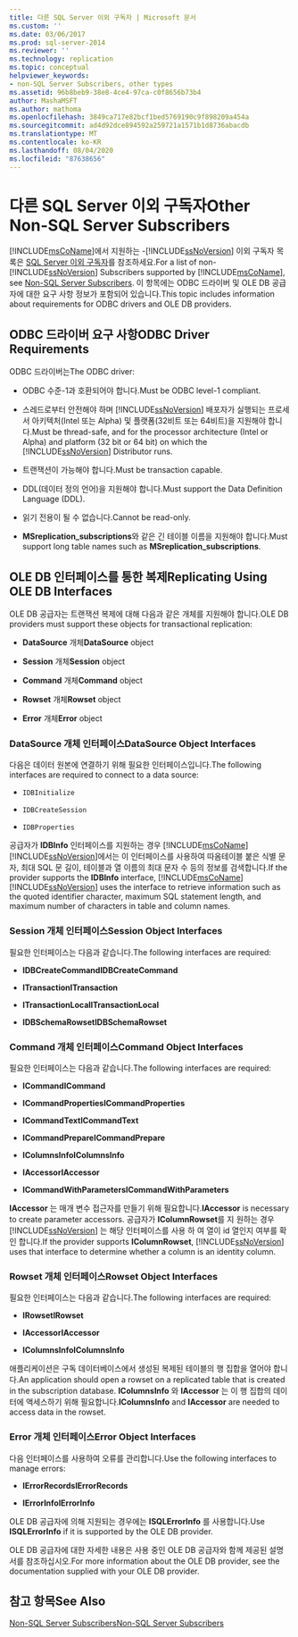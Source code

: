 ```yaml
---
title: 다른 SQL Server 이외 구독자 | Microsoft 문서
ms.custom: ''
ms.date: 03/06/2017
ms.prod: sql-server-2014
ms.reviewer: ''
ms.technology: replication
ms.topic: conceptual
helpviewer_keywords:
- non-SQL Server Subscribers, other types
ms.assetid: 96b8beb9-38e8-4ce4-97ca-c0f8656b73b4
author: MashaMSFT
ms.author: mathoma
ms.openlocfilehash: 3849ca717e82bcf1bed5769190c9f898209a454a
ms.sourcegitcommit: ad4d92dce894592a259721a1571b1d8736abacdb
ms.translationtype: MT
ms.contentlocale: ko-KR
ms.lasthandoff: 08/04/2020
ms.locfileid: "87638656"
---
```

# <a name="other-non-sql-server-subscribers"></a><span data-ttu-id="d65b8-102">다른 SQL Server 이외 구독자</span><span class="sxs-lookup"><span data-stu-id="d65b8-102">Other Non-SQL Server Subscribers</span></span>
  <span data-ttu-id="d65b8-103">[!INCLUDE[msCoName](../../../includes/msconame-md.md)]에서 지원하는 -[!INCLUDE[ssNoVersion](../../../includes/ssnoversion-md.md)] 이외 구독자 목록은 [SQL Server 이외 구독자](non-sql-server-subscribers.md)를 참조하세요.</span><span class="sxs-lookup"><span data-stu-id="d65b8-103">For a list of non-[!INCLUDE[ssNoVersion](../../../includes/ssnoversion-md.md)] Subscribers supported by [!INCLUDE[msCoName](../../../includes/msconame-md.md)], see [Non-SQL Server Subscribers](non-sql-server-subscribers.md).</span></span> <span data-ttu-id="d65b8-104">이 항목에는 ODBC 드라이버 및 OLE DB 공급자에 대한 요구 사항 정보가 포함되어 있습니다.</span><span class="sxs-lookup"><span data-stu-id="d65b8-104">This topic includes information about requirements for ODBC drivers and OLE DB providers.</span></span>  
  
## <a name="odbc-driver-requirements"></a><span data-ttu-id="d65b8-105">ODBC 드라이버 요구 사항</span><span class="sxs-lookup"><span data-stu-id="d65b8-105">ODBC Driver Requirements</span></span>  
 <span data-ttu-id="d65b8-106">ODBC 드라이버는</span><span class="sxs-lookup"><span data-stu-id="d65b8-106">The ODBC driver:</span></span>  
  
-   <span data-ttu-id="d65b8-107">ODBC 수준-1과 호환되어야 합니다.</span><span class="sxs-lookup"><span data-stu-id="d65b8-107">Must be ODBC level-1 compliant.</span></span>  
  
-   <span data-ttu-id="d65b8-108">스레드로부터 안전해야 하며 [!INCLUDE[ssNoVersion](../../../includes/ssnoversion-md.md)] 배포자가 실행되는 프로세서 아키텍처(Intel 또는 Alpha) 및 플랫폼(32비트 또는 64비트)을 지원해야 합니다.</span><span class="sxs-lookup"><span data-stu-id="d65b8-108">Must be thread-safe, and for the processor architecture (Intel or Alpha) and platform (32 bit or 64 bit) on which the [!INCLUDE[ssNoVersion](../../../includes/ssnoversion-md.md)] Distributor runs.</span></span>  
  
-   <span data-ttu-id="d65b8-109">트랜잭션이 가능해야 합니다.</span><span class="sxs-lookup"><span data-stu-id="d65b8-109">Must be transaction capable.</span></span>  
  
-   <span data-ttu-id="d65b8-110">DDL(데이터 정의 언어)을 지원해야 합니다.</span><span class="sxs-lookup"><span data-stu-id="d65b8-110">Must support the Data Definition Language (DDL).</span></span>  
  
-   <span data-ttu-id="d65b8-111">읽기 전용이 될 수 없습니다.</span><span class="sxs-lookup"><span data-stu-id="d65b8-111">Cannot be read-only.</span></span>  
  
-   <span data-ttu-id="d65b8-112">**MSreplication_subscriptions**와 같은 긴 테이블 이름을 지원해야 합니다.</span><span class="sxs-lookup"><span data-stu-id="d65b8-112">Must support long table names such as **MSreplication_subscriptions**.</span></span>  
  
## <a name="replicating-using-ole-db-interfaces"></a><span data-ttu-id="d65b8-113">OLE DB 인터페이스를 통한 복제</span><span class="sxs-lookup"><span data-stu-id="d65b8-113">Replicating Using OLE DB Interfaces</span></span>  
 <span data-ttu-id="d65b8-114">OLE DB 공급자는 트랜잭션 복제에 대해 다음과 같은 개체를 지원해야 합니다.</span><span class="sxs-lookup"><span data-stu-id="d65b8-114">OLE DB providers must support these objects for transactional replication:</span></span>  
  
-   <span data-ttu-id="d65b8-115">**DataSource** 개체</span><span class="sxs-lookup"><span data-stu-id="d65b8-115">**DataSource** object</span></span>  
  
-   <span data-ttu-id="d65b8-116">**Session** 개체</span><span class="sxs-lookup"><span data-stu-id="d65b8-116">**Session** object</span></span>  
  
-   <span data-ttu-id="d65b8-117">**Command** 개체</span><span class="sxs-lookup"><span data-stu-id="d65b8-117">**Command** object</span></span>  
  
-   <span data-ttu-id="d65b8-118">**Rowset** 개체</span><span class="sxs-lookup"><span data-stu-id="d65b8-118">**Rowset** object</span></span>  
  
-   <span data-ttu-id="d65b8-119">**Error** 개체</span><span class="sxs-lookup"><span data-stu-id="d65b8-119">**Error** object</span></span>  
  
### <a name="datasource-object-interfaces"></a><span data-ttu-id="d65b8-120">DataSource 개체 인터페이스</span><span class="sxs-lookup"><span data-stu-id="d65b8-120">DataSource Object Interfaces</span></span>  
 <span data-ttu-id="d65b8-121">다음은 데이터 원본에 연결하기 위해 필요한 인터페이스입니다.</span><span class="sxs-lookup"><span data-stu-id="d65b8-121">The following interfaces are required to connect to a data source:</span></span>  
  
-   `IDBInitialize`  
  
-   `IDBCreateSession`  
  
-   `IDBProperties`  
  
 <span data-ttu-id="d65b8-122">공급자가 **IDBInfo** 인터페이스를 지원하는 경우 [!INCLUDE[msCoName](../../../includes/msconame-md.md)] [!INCLUDE[ssNoVersion](../../../includes/ssnoversion-md.md)]에서는 이 인터페이스를 사용하여 따옴테이블 붙은 식별 문자, 최대 SQL 문 길이, 테이블과 열 이름의 최대 문자 수 등의 정보를 검색합니다.</span><span class="sxs-lookup"><span data-stu-id="d65b8-122">If the provider supports the **IDBInfo** interface, [!INCLUDE[msCoName](../../../includes/msconame-md.md)] [!INCLUDE[ssNoVersion](../../../includes/ssnoversion-md.md)] uses the interface to retrieve information such as the quoted identifier character, maximum SQL statement length, and maximum number of characters in table and column names.</span></span>  
  
### <a name="session-object-interfaces"></a><span data-ttu-id="d65b8-123">Session 개체 인터페이스</span><span class="sxs-lookup"><span data-stu-id="d65b8-123">Session Object Interfaces</span></span>  
 <span data-ttu-id="d65b8-124">필요한 인터페이스는 다음과 같습니다.</span><span class="sxs-lookup"><span data-stu-id="d65b8-124">The following interfaces are required:</span></span>  
  
-   <span data-ttu-id="d65b8-125">**IDBCreateCommand**</span><span class="sxs-lookup"><span data-stu-id="d65b8-125">**IDBCreateCommand**</span></span>  
  
-   <span data-ttu-id="d65b8-126">**ITransaction**</span><span class="sxs-lookup"><span data-stu-id="d65b8-126">**ITransaction**</span></span>  
  
-   <span data-ttu-id="d65b8-127">**ITransactionLocal**</span><span class="sxs-lookup"><span data-stu-id="d65b8-127">**ITransactionLocal**</span></span>  
  
-   <span data-ttu-id="d65b8-128">**IDBSchemaRowset**</span><span class="sxs-lookup"><span data-stu-id="d65b8-128">**IDBSchemaRowset**</span></span>  
  
### <a name="command-object-interfaces"></a><span data-ttu-id="d65b8-129">Command 개체 인터페이스</span><span class="sxs-lookup"><span data-stu-id="d65b8-129">Command Object Interfaces</span></span>  
 <span data-ttu-id="d65b8-130">필요한 인터페이스는 다음과 같습니다.</span><span class="sxs-lookup"><span data-stu-id="d65b8-130">The following interfaces are required:</span></span>  
  
-   <span data-ttu-id="d65b8-131">**ICommand**</span><span class="sxs-lookup"><span data-stu-id="d65b8-131">**ICommand**</span></span>  
  
-   <span data-ttu-id="d65b8-132">**ICommandProperties**</span><span class="sxs-lookup"><span data-stu-id="d65b8-132">**ICommandProperties**</span></span>  
  
-   <span data-ttu-id="d65b8-133">**ICommandText**</span><span class="sxs-lookup"><span data-stu-id="d65b8-133">**ICommandText**</span></span>  
  
-   <span data-ttu-id="d65b8-134">**ICommandPrepare**</span><span class="sxs-lookup"><span data-stu-id="d65b8-134">**ICommandPrepare**</span></span>  
  
-   <span data-ttu-id="d65b8-135">**IColumnsInfo**</span><span class="sxs-lookup"><span data-stu-id="d65b8-135">**IColumnsInfo**</span></span>  
  
-   <span data-ttu-id="d65b8-136">**IAccessor**</span><span class="sxs-lookup"><span data-stu-id="d65b8-136">**IAccessor**</span></span>  
  
-   <span data-ttu-id="d65b8-137">**ICommandWithParameters**</span><span class="sxs-lookup"><span data-stu-id="d65b8-137">**ICommandWithParameters**</span></span>  
  
 <span data-ttu-id="d65b8-138">**IAccessor** 는 매개 변수 접근자를 만들기 위해 필요합니다.</span><span class="sxs-lookup"><span data-stu-id="d65b8-138">**IAccessor** is necessary to create parameter accessors.</span></span> <span data-ttu-id="d65b8-139">공급자가 **IColumnRowset**를 지 원하는 경우 [!INCLUDE[ssNoVersion](../../../includes/ssnoversion-md.md)] 는 해당 인터페이스를 사용 하 여 열이 id 열인지 여부를 확인 합니다.</span><span class="sxs-lookup"><span data-stu-id="d65b8-139">If the provider supports **IColumnRowset**, [!INCLUDE[ssNoVersion](../../../includes/ssnoversion-md.md)] uses that interface to determine whether a column is an identity column.</span></span>  
  
### <a name="rowset-object-interfaces"></a><span data-ttu-id="d65b8-140">Rowset 개체 인터페이스</span><span class="sxs-lookup"><span data-stu-id="d65b8-140">Rowset Object Interfaces</span></span>  
 <span data-ttu-id="d65b8-141">필요한 인터페이스는 다음과 같습니다.</span><span class="sxs-lookup"><span data-stu-id="d65b8-141">The following interfaces are required:</span></span>  
  
-   <span data-ttu-id="d65b8-142">**IRowset**</span><span class="sxs-lookup"><span data-stu-id="d65b8-142">**IRowset**</span></span>  
  
-   <span data-ttu-id="d65b8-143">**IAccessor**</span><span class="sxs-lookup"><span data-stu-id="d65b8-143">**IAccessor**</span></span>  
  
-   <span data-ttu-id="d65b8-144">**IColumnsInfo**</span><span class="sxs-lookup"><span data-stu-id="d65b8-144">**IColumnsInfo**</span></span>  
  
 <span data-ttu-id="d65b8-145">애플리케이션은 구독 데이터베이스에서 생성된 복제된 테이블의 행 집합을 열어야 합니다.</span><span class="sxs-lookup"><span data-stu-id="d65b8-145">An application should open a rowset on a replicated table that is created in the subscription database.</span></span> <span data-ttu-id="d65b8-146">**IColumnsInfo** 와 **IAccessor** 는 이 행 집합의 데이터에 액세스하기 위해 필요합니다.</span><span class="sxs-lookup"><span data-stu-id="d65b8-146">**IColumnsInfo** and **IAccessor** are needed to access data in the rowset.</span></span>  
  
### <a name="error-object-interfaces"></a><span data-ttu-id="d65b8-147">Error 개체 인터페이스</span><span class="sxs-lookup"><span data-stu-id="d65b8-147">Error Object Interfaces</span></span>  
 <span data-ttu-id="d65b8-148">다음 인터페이스를 사용하여 오류를 관리합니다.</span><span class="sxs-lookup"><span data-stu-id="d65b8-148">Use the following interfaces to manage errors:</span></span>  
  
-   <span data-ttu-id="d65b8-149">**IErrorRecords**</span><span class="sxs-lookup"><span data-stu-id="d65b8-149">**IErrorRecords**</span></span>  
  
-   <span data-ttu-id="d65b8-150">**IErrorInfo**</span><span class="sxs-lookup"><span data-stu-id="d65b8-150">**IErrorInfo**</span></span>  
  
 <span data-ttu-id="d65b8-151">OLE DB 공급자에 의해 지원되는 경우에는 **ISQLErrorInfo** 를 사용합니다.</span><span class="sxs-lookup"><span data-stu-id="d65b8-151">Use **ISQLErrorInfo** if it is supported by the OLE DB provider.</span></span>  
  
 <span data-ttu-id="d65b8-152">OLE DB 공급자에 대한 자세한 내용은 사용 중인 OLE DB 공급자와 함께 제공된 설명서를 참조하십시오.</span><span class="sxs-lookup"><span data-stu-id="d65b8-152">For more information about the OLE DB provider, see the documentation supplied with your OLE DB provider.</span></span>  
  
## <a name="see-also"></a><span data-ttu-id="d65b8-153">참고 항목</span><span class="sxs-lookup"><span data-stu-id="d65b8-153">See Also</span></span>  
 [<span data-ttu-id="d65b8-154">Non-SQL Server Subscribers</span><span class="sxs-lookup"><span data-stu-id="d65b8-154">Non-SQL Server Subscribers</span></span>](non-sql-server-subscribers.md)  
  
  
